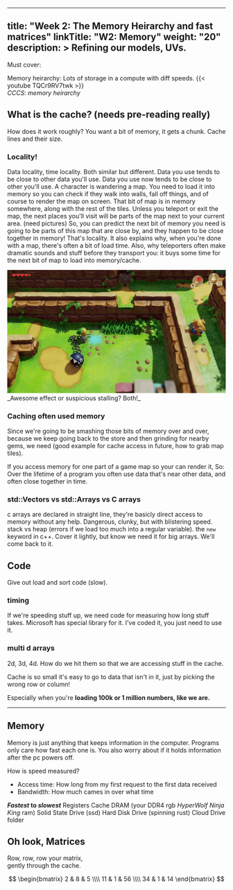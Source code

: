 
---
title: "Week 2: The Memory Heirarchy and fast matrices"
linkTitle: "W2: Memory"
weight: "20"
description: >
  Refining our models, UVs.
---

Must cover:

Memory heirarchy: Lots of storage in a compute with diff speeds.
{{< youtube TQCr9RV7twk >}}  
_CCCS: memory heirarchy_  

## What is the cache? (needs pre-reading really)
How does it work roughly? You want a bit of memory, it gets a chunk.
Cache lines and their size.

### Locality! 
Data locality, time locality. Both similar but different.
Data you use tends to be close to other data you'll use.
Data you use now tends to be close to other you'll use.
A character is wandering a map. You need to load it into memory so you can check if they walk into walls, fall off things, and of course to render the map on screen. 
That bit of map is in memory somewhere, along with the rest of the tiles.
Unless you teleport or exit the map, the next places you'll visit will be parts of the map next to your current area. (need pictures)
So, you can predict the next bit of memory you need is going to be parts of this map that are close by, and they happen to be close together in memory! That's locality.
It also explains why, when you're done with a map, there's often a bit of load time. Also, why teleporters often make dramatic sounds and stuff before they transport you: it buys some time for the next bit of map to load into memory/cache.

<img src="link_warp.gif" width=640 />  
<br />
_Awesome effect or suspicious stalling? Both!_

### Caching often used memory
Since we're going to be smashing those bits of memory over and over, because we keep going back to the store and then grinding for nearby gems, we need
(good example for cache access in future, how to grab map tiles).

If you access memory for one part of a game map so your can render it, 
So: Over the lifetime of a program you often use data that's near other data, and often close together in time.

### std::Vectors vs std::Arrays vs C arrays
c arrays are declared in straight line, they're basicly direct access to memory without any help. Dangerous, clunky, but with blistering speed.
stack vs heap (errors if we load too much into a regular variable).
the `new` keyword in c++. Cover it lightly, but know we need it for big arrays. We'll come back to it.

## Code

Give out load and sort code (slow). 

### timing
If we're speeding stuff up, we need code for measuring how long stuff takes.
Microsoft has special library for it. I've coded it, you just need to use it.

### multi d arrays

2d, 3d, 4d. How do we hit them so that we are accessing stuff in the cache.

Cache is so small it's easy to go to data that isn't in it, just by picking the wrong row or column!

Especially when you're **loading 100k or 1 million numbers, like we are.**


----

## Memory

Memory is just anything that keeps information in the computer. Programs only care how fast each one is. You also worry about if it holds information after the pc powers off.

How is speed measured?
 - Access time: How long from my first request to the first data received
 - Bandwidth: How much cames in over what time


**_Fastest_ to _slowest_**
Registers
Cache
DRAM (your DDR4 rgb _HyperWolf Ninja King_ ram)
Solid State Drive (ssd)
Hard Disk Drive (spinning rust)
Cloud Drive folder

## Oh look, Matrices

Row, row, row your matrix,  
gently through the cache.

$$ \begin{bmatrix} 
    2  & 8  & 5  \\\\ 
    11 & 1  & 56 \\\\
    34 & 1  & 14 
    \end{bmatrix} $$